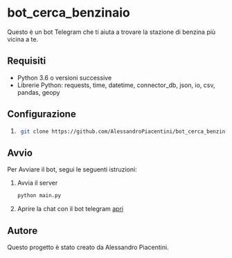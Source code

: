 # bot_cerca_benzinaio

Questo è un bot Telegram che ti aiuta a trovare la stazione di benzina più vicina a te.

## Requisiti

- Python 3.6 o versioni successive
- Librerie Python: requests, time, datetime, connector_db, json, io, csv, pandas, geopy

## Configurazione

1. ```bash
    git clone https://github.com/AlessandroPiacentini/bot_cerca_benzinaio.git
    ```

## Avvio

Per Avviare il bot, segui le seguenti istruzioni:

1. Avvia il server 
    ```bash
    python main.py
    ```
2. Aprire la chat con il bot telegram [apri](t.me/pa_primo_bot)

## Autore

Questo progetto è stato creato da Alessandro Piacentini.


